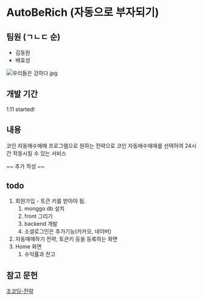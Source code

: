 # AutoBeRich (자동으로 부자되기)

## 팀원 (ㄱㄴㄷ 순)

- 김동원
- 배효성

![우리들은 강하다 jpg](https://mblogthumb-phinf.pstatic.net/MjAxNzA1MDFfMTU5/MDAxNDkzNjQwNzk4NjU2.U__G6VFSTTFicwWBgxM34_BpXftLdaOff5cklZr2THMg.wm81RHcbvBOpAkgkVNYhHVViBqgFhE10DeKd-CUScJsg.JPEG.realhan0129/2017-05-03_21%3B15%3B00.JPEG?type=w800)

## 개발 기간

1.11 started!

## 내용

코인 자동매수매매 프로그램으로 원하는 전략으로 코인 자동매수매매를 선택하여 24시간 작동시킬 수 있는 서비스

~~ 추가 작성 ~~

## todo

1. 회원가입 - 토큰 키를 받아야 됨.
   1. monggo db 설치
   2. front 그리기
   3. backend 개발
   4. 소셜로그인은 추가기능(카카오, 네이버)
2. 자동매매하기 전략, 토큰키 등을 등록하는 화면
3. Home 화면
   1. 수익률과 잔고

## 참고 문헌

[조코딩-전략](https://www.youtube.com/watch?v=WgXOFtDD6XU&t=167s)
